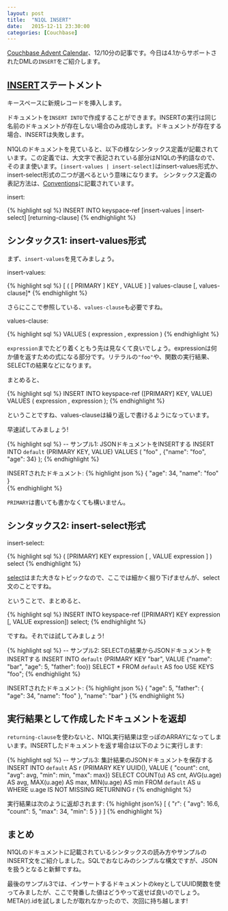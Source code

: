 ```yaml
---
layout: post
title:  "N1QL INSERT"
date:   2015-12-11 23:30:00
categories: [Couchbase]
---
```


[Couchbase Advent Calendar](http://qiita.com/advent-calendar/2015/couchbase)、12/10分の記事です。今日は4.1からサポートされたDMLの`INSERT`をご紹介します。

## [INSERT](http://developer.couchbase.com/documentation/server/4.1/n1ql/n1ql-language-reference/insert.html)ステートメント

キースペースに新規レコードを挿入します。

ドキュメントを`INSERT INTO`で作成することができます。INSERTの実行は同じ名前のドキュメントが存在しない場合のみ成功します。ドキュメントが存在する場合、INSERTは失敗します。

N1QLのドキュメントを見ていると、以下の様なシンタックス定義が記載されています。この定義では、大文字で表記されている部分はN1QLの予約語なので、そのまま使います。`[insert-values | insert-select]`はinsert-values形式か、insert-select形式の二つが選べるという意味になります。
シンタックス定義の表記方法は、[Conventions](http://developer.couchbase.com/documentation/server/4.1/n1ql/n1ql-language-reference/conventions.html)に記載されています。

insert:

{% highlight sql %}
INSERT INTO keyspace-ref [insert-values | insert-select] [returning-clause] 
{% endhighlight %}

## シンタックス1: insert-values形式

まず、`insert-values`を見てみましょう。

insert-values:

{% highlight sql %}
 [ (  [ PRIMARY ] KEY , VALUE ) ]  values-clause [, values-clause]* 
{% endhighlight %}

さらにここで参照している、`values-clause`も必要ですね。

values-clause:

{% highlight sql %}
VALUES ( expression , expression ) 
{% endhighlight %}

`expression`までたどり着くともう先は見なくて良いでしょう。expressionは何か値を返すための式になる部分です。リテラルの`"foo"`や、関数の実行結果、SELECTの結果などになります。

まとめると、

{% highlight sql %}
INSERT INTO keyspace-ref
([PRIMARY] KEY, VALUE)
VALUES ( expression , expression );
{% endhighlight %}

ということですね、values-clauseは繰り返しで書けるようになっています。

早速試してみましょう!

{% highlight sql %}
-- サンプル1: JSONドキュメントをINSERTする
INSERT INTO `default`
(PRIMARY KEY, VALUE)
VALUES ( "foo" , {"name": "foo", "age": 34} );
{% endhighlight %}

INSERTされたドキュメント:
{% highlight json %}
{ "age": 34, "name": "foo" }	
{% endhighlight %}

`PRIMARY`は書いても書かなくても構いません。



## シンタックス2: insert-select形式

insert-select:

{% highlight sql %}
( [PRIMARY] KEY expression [ , VALUE expression ] ) select 
{% endhighlight %}

[select](http://developer.couchbase.com/documentation/server/4.1/n1ql/n1ql-language-reference/syntax.html)はまた大きなトピックなので、ここでは細かく掘り下げませんが、select文のことですね。

ということで、まとめると、

{% highlight sql %}
INSERT INTO keyspace-ref
([PRIMARY] KEY expression [, VALUE expression])
select;
{% endhighlight %}

ですね。それでは試してみましょう!

{% highlight sql %}
-- サンプル2: SELECTの結果からJSONドキュメントをINSERTする
INSERT INTO `default`
(PRIMARY KEY "bar", VALUE {"name": "bar", "age": 5, "father": foo})
SELECT * FROM `default` AS foo USE KEYS "foo";
{% endhighlight %}

INSERTされたドキュメント:
{% highlight json %}
{ "age": 5, "father": { "age": 34, "name": "foo" }, "name": "bar" }	
{% endhighlight %}

## 実行結果として作成したドキュメントを返却

`returning-clause`を使わないと、N1QL実行結果は空っぽのARRAYになってしまいます。INSERTしたドキュメントを返す場合は以下のように実行します:

{% highlight sql %}
-- サンプル3: 集計結果のJSONドキュメントを保存する
INSERT INTO `default` AS r
(PRIMARY KEY UUID(), VALUE {
    "count": cnt, "avg": avg, "min": min, "max": max})
SELECT COUNT(u) AS cnt, AVG(u.age) AS avg,
  MAX(u.age) AS max, MIN(u.age) AS min
  FROM `default` AS u WHERE u.age IS NOT MISSING
RETURNING r
{% endhighlight %}

実行結果は次のように返却されます:
{% highlight json%}
[
  {
    "r": {
      "avg": 16.6,
      "count": 5,
      "max": 34,
      "min": 5
    }
  }
]
{% endhighlight %}

## まとめ

N1QLのドキュメントに記載されているシンタックスの読み方やサンプルのINSERT文をご紹介しました。SQLでおなじみのシンプルな構文ですが、JSONを扱うとなると新鮮ですね。

最後のサンプル3では、インサートするドキュメントのkeyとしてUUID関数を使ってみましたが、ここで発番した値はどうやって返せば良いのでしょう。META(r).idを試しましたが取れなかったので、次回に持ち越します!

